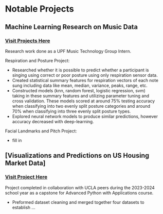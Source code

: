 # Notable Projects

## Machine Learning Research on Music Data
### [Visit Projects Here](https://github.com/graceli5/UPF-work.git)

Research work done as a UPF Music Technology Group Intern.

Respiration and Posture Project:
- Researched whether it is possible to predict whether a participant is singing using correct or poor posture using only respiration sensor data.
- Created statistical summary features for respiration vectors of each note sung including data like mean, median, variance, peaks, range, etc.
- Constructed models (knn, random forest, logistic regression, svm) taking in these summary features and utilizing parameter tuning and cross validation. These models scored at around 75% testing accuracy when classifying into two evenly split posture categories and around 70% when classifying into three evenly split posture types.
- Explored neural network models to produce similar predictions, however accuracy decreased with deep-learning.

Facial Landmarks and Pitch Project:
- fill in

## [Visualizations and Predictions on US Housing Market Data]
### [Visit Project Here](https://github.com/graceli5/PIC-16B-Final-Project.git)

Project completed in collaboration with UCLA peers during the 2023-2024 school year as a capstone for Advanced Python with Applications course.
- Preformed dataset cleaning and merged together four datasets to establish ...
 
